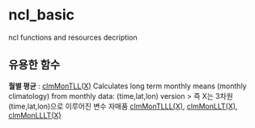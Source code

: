# ncl_basic
ncl functions and resources decription

## 유용한 함수
__월별 평균__ : [clmMonTLL(X)](https://www.ncl.ucar.edu/Document/Functions/Contributed/clmMonTLL.shtml)
Calculates long term monthly means (monthly climatology) from monthly data: (time,lat,lon) version > 즉 X는 3차원(time,lat,lon)으로 이루어진 변수
자매품 [clmMonTLLL(X)](https://www.ncl.ucar.edu/Document/Functions/Contributed/clmMonTLLL.shtml), [clmMonLLT(X)](https://www.ncl.ucar.edu/Document/Functions/Contributed/clmMonLLT.shtml), [clmMonLLLT(X)](https://www.ncl.ucar.edu/Document/Functions/Contributed/clmMonLLLT.shtml)
